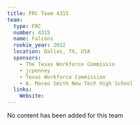 ```yaml
---
title: FRC Team 4315
team:
  type: FRC
  number: 4315
  name: Falcons
  rookie_year: 2012
  location: Dallas, TX, USA
  sponsors:
    - The Texas Workforce Commissio
    - jcpenney
    - Texas Workforce Commission
    - A. Maceo Smith New Tech High School
  links:
    Website: 
---
```

No content has been added for this team